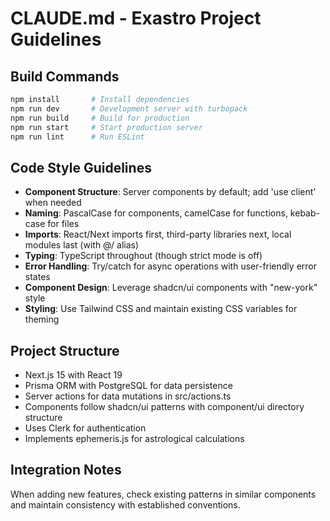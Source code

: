 # CLAUDE.md - Exastro Project Guidelines

## Build Commands
```bash
npm install       # Install dependencies
npm run dev       # Development server with turbopack
npm run build     # Build for production
npm run start     # Start production server
npm run lint      # Run ESLint
```

## Code Style Guidelines
- **Component Structure**: Server components by default; add 'use client' when needed
- **Naming**: PascalCase for components, camelCase for functions, kebab-case for files
- **Imports**: React/Next imports first, third-party libraries next, local modules last (with @/ alias)
- **Typing**: TypeScript throughout (though strict mode is off)
- **Error Handling**: Try/catch for async operations with user-friendly error states
- **Component Design**: Leverage shadcn/ui components with "new-york" style
- **Styling**: Use Tailwind CSS and maintain existing CSS variables for theming

## Project Structure
- Next.js 15 with React 19
- Prisma ORM with PostgreSQL for data persistence
- Server actions for data mutations in src/actions.ts
- Components follow shadcn/ui patterns with component/ui directory structure
- Uses Clerk for authentication
- Implements ephemeris.js for astrological calculations

## Integration Notes
When adding new features, check existing patterns in similar components and maintain consistency with established conventions.